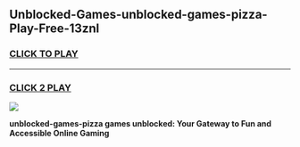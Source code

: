 
## Unblocked-Games-unblocked-games-pizza-Play-Free-13znl
<h3>
<a href="https://premium76.site?title=unblocked-games-pizza&ref=21A">CLICK TO PLAY</a></h3>
<hr>

<h3>
<a href="https://premium76.site?title=unblocked-games-pizza&ref=21A">CLICK 2 PLAY</a>
  
</h3>

<a href="https://premium76.site?title=unblocked-games-pizza&ref=21A"><img src="https://clearcache.store/games.png"></a>


**unblocked-games-pizza games unblocked: Your Gateway to Fun and Accessible Online Gaming**
